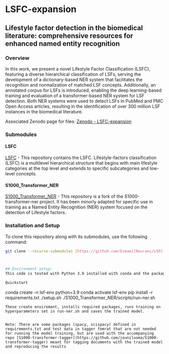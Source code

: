# LSFC-expansion

## Lifestyle factor detection in the biomedical literature: comprehensive resources for enhanced named entity recognition

### Overview
In this work, we present a novel Lifestyle Factor Classification (LSFC), featuring a diverse hierarchical classification of LSFs, serving the development of a dictionary-based NER system that facilitates the recognition and normalization of matched LSF concepts. Additionally, an annotated corpus for LSFs is introduced, enabling the deep learning-based training and evaluation of a transformer-based NER system for LSF detection. Both NER systems were used to detect LSFs in PubMed and PMC Open Access articles, resulting in the identification of over 300 million LSF instances in the biomedical literature.

Associated Zenodo page for files: [Zenodo - LSFC-expansion](https://zenodo.org/records/10450308)

### Submodules

#### LSFC
[LSFC](https://github.com/EsmaeilNourani/Lifestyle-factors-classification) - This repository contains the LSFC. Lifestyle-factors classification (LSFC) is a multilevel hierarchical structure that begins with main lifestyle categories at the top level and extends to specific subcategories and low-level concepts.

#### S1000_Transformer_NER
[S1000_Transformer_NER](https://github.com/EsmaeilNourani/S1000-transformer-ner) - This repository is a fork of the S1000-transformer-ner project. It has been minorly adapted for specific use in training as a Named Entity Recognition (NER) system focused on the detection of Lifestyle factors.

### Installation and Setup
To clone this repository along with its submodules, use the following command:
```bash
git clone --recurse-submodules [https://github.com/EsmaeilNourani/LSFC-expansion.git]



## Environment setup:
This code is tested with Python 3.9 installed with conda and the packages from requirements.txt installed in that environment. Running setup.sh will download the pretrained transformer model and install the needed packages. 

Quickstart
```
conda create -n lsf-env python=3.9
conda activate lsf-env
pip install -r requirements.txt
./setup.sh
./S1000_Transformer_NER/scripts/run-ner.sh
```
These create enviroment, installs required packages, runs training on hyperparameters set in run-ner.sh and saves the trained model.


Note: There are some packages (spacy, scispacy) defined in requirements.txt and test data in tagger fomrat that are not needed for running the model training, but are used with the accompanying repo [S1000-transformer-tagger](https://github.com/jouniluoma/S1000-transformer-tagger) meant for tagging documents with the trained model and reproducing the results
